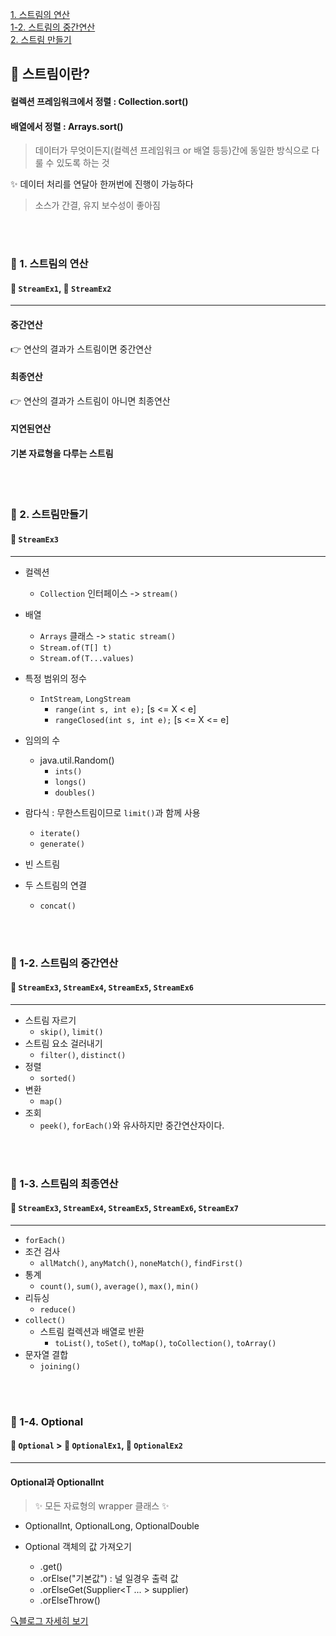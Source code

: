 [1. 스트림의 연산](#-1-스트림의-연산)<br>
[1-2. 스트림의 중간연산](#-1-2-스트림의-중간연산)<br>
[2. 스트림 만들기](#-2-스트림만들기)<br>

## 📕 스트림이란?
#### 컬렉션 프레임워크에서 정렬 : Collection.sort()
#### 배열에서 정렬 : Arrays.sort()

> 데이터가 무엇이든지(컬렉션 프레임워크 or 배열 등등)간에 동일한 방식으로 다룰 수 있도록 하는 것

✨ 데이터 처리를 연달아 한꺼번에 진행이 가능하다
> 소스가 간결, 유지 보수성이 좋아짐

<br>
<br>

### 📑 1. 스트림의 연산
#### 💾 `StreamEx1`, 💾 `StreamEx2`
___
#### 중간연산
👉 연산의 결과가 스트림이면 중간연산<br>
#### 최종연산
👉 연산의 결과가 스트림이 아니면 최종연산<br>
#### 지연된연산
#### 기본 자료형을 다루는 스트림

<br>
<br>

### 📑 2. 스트림만들기
#### 💾 `StreamEx3`
___
- 컬렉션
  - `Collection` 인터페이스 -> `stream()`
- 배열
  - `Arrays` 클래스 -> `static stream()`
  - `Stream.of(T[] t)`
  - `Stream.of(T...values)`

- 특정 범위의 정수
  - `IntStream`, `LongStream` 
      - `range(int s, int e);` [s <= X < e]
      - `rangeClosed(int s, int e);` [s <= X <= e]
- 임의의 수
  - java.util.Random()
    - `ints()`
    - `longs()`
    - `doubles()`
- 람다식 : 무한스트림이므로 `limit()`과 함께 사용
  - `iterate()`
  - `generate()`
- 빈 스트림
- 두 스트림의 연결
  - `concat()`

<br>
<br>

### 📑 1-2. 스트림의 중간연산
#### 💾 `StreamEx3`, `StreamEx4`, `StreamEx5`, `StreamEx6`
___
- 스트림 자르기
  - `skip()`, `limit()`
- 스트림 요소 걸러내기
  - `filter()`, `distinct()`
- 정렬
  - `sorted()`
- 변환
  - `map()`
- 조회
  - `peek()`, `forEach()`와 유사하지만 중간연산자이다.

<br>
<br>

### 📑 1-3. 스트림의 최종연산
#### 💾 `StreamEx3`, `StreamEx4`, `StreamEx5`, `StreamEx6`, `StreamEx7`
___
- `forEach()`
- 조건 검사
  - `allMatch()`, `anyMatch()`, `noneMatch()`, `findFirst()`
- 통계
  - `count()`, `sum()`, `average()`, `max()`, `min()`
- 리듀싱
  - `reduce()`
- `collect()`
  - 스트림 컬렉션과 배열로 반환
    - `toList()`, `toSet()`, `toMap()`, `toCollection()`, `toArray()`
- 문자열 결합
  - `joining()`
<br>
<br>

### 📑 1-4. Optional
#### 📂 `Optional` > 💾 `OptionalEx1`, 💾 `OptionalEx2`
___
#### Optional과 OptionalInt
> ✨ 모든 자료형의 wrapper 클래스 ✨
- OptionalInt, OptionalLong, OptionalDouble



- Optional 객체의 값 가져오기
  - .get()
  - .orElse("기본값") : 널 일경우 출력 값
  - .orElseGet(Supplier<T ... > supplier)
  - .orElseThrow()

[🔍블로그 자세히 보기](https://velog.io/@dani0817/JAVA-%EC%8A%A4%ED%8A%B8%EB%A6%BCStream%EC%9D%B4%EB%9E%80)